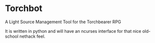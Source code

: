 Torchbot
========

A Light Source Management Tool for the Torchbearer RPG

It is written in python and will have an ncurses interface for that nice old-school nethack feel.
